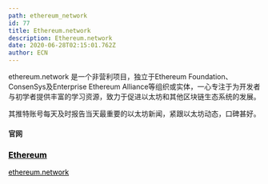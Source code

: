 ```yaml
---
path: ethereum_network
id: 77
title: Ethereum.network
description: Ethereum.network
date: 2020-06-28T02:15:01.762Z
author: ECN
---
```


ethereum.network 是一个非营利项目，独立于Ethereum Foundation、ConsenSys及Enterprise Ethereum Alliance等组织或实体，一心专注于为开发者与初学者提供丰富的学习资源，致力于促进以太坊和其他区块链生态系统的发展。

其推特账号每天及时报告当天最重要的以太坊新闻，紧跟以太坊动态，口碑甚好。

#### 官网


<div class="linkbox">
<a  href="https://ethereum.network/" style="color: black">
   <h3>
   <strong>
   Ethereum
   </strong>
   </h3> 
   <span>
ethereum.network
   </span>
</a>
</div>